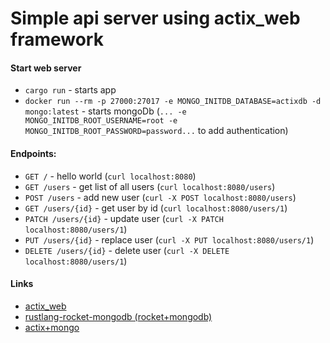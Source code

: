 # Simple api server using actix_web framework

#### Start web server
- `cargo run` - starts app
- `docker run --rm -p 27000:27017 -e MONGO_INITDB_DATABASE=actixdb -d mongo:latest` - starts mongoDb (`... -e MONGO_INITDB_ROOT_USERNAME=root -e MONGO_INITDB_ROOT_PASSWORD=password...` to add authentication)

#### Endpoints:
- `GET /` - hello world (`curl localhost:8080`)
- `GET /users` - get list of all users (`curl localhost:8080/users`)
- `POST /users` - add new user (`curl -X POST localhost:8080/users`)
- `GET /users/{id}` - get user by id (`curl localhost:8080/users/1`)
- `PATCH /users/{id}` - update user (`curl -X PATCH localhost:8080/users/1`)
- `PUT /users/{id}` - replace user (`curl -X PUT localhost:8080/users/1`)
- `DELETE /users/{id}` - delete user (`curl -X DELETE localhost:8080/users/1`)

#### Links
- [actix_web](https://actix.rs/docs)
- [rustlang-rocket-mongodb (rocket+mongodb)](https://github.com/louis030195/rustlang-rocket-mongodb/)
- [actix+mongo](https://github.com/actix/examples/tree/master/database_interactions/mongodb)
